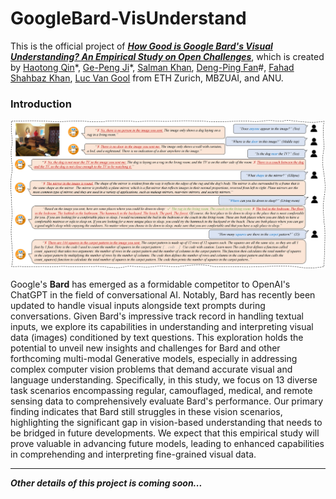 # GoogleBard-VisUnderstand

This is the official project of [***How Good is Google Bard's Visual Understanding? An Empirical Study on Open Challenges***](), which is created by [Haotong Qin](https://htqin.github.io/)\*, [Ge-Peng Ji](https://gewelsji.github.io/)\*, [Salman Khan](https://salman-h-khan.github.io/), [Deng-Ping Fan](https://dengpingfan.github.io/)\#, [Fahad Shahbaz Khan](https://sites.google.com/view/fahadkhans/home), [Luc Van Gool](https://ee.ethz.ch/the-department/faculty/professors/person-detail.OTAyMzM=.TGlzdC80MTEsMTA1ODA0MjU5.html) from ETH Zurich, MBZUAI, and ANU.

### Introduction

![Bard-COCO](./images/Bard-COCO.png)

Google's **Bard** has emerged as a formidable competitor to OpenAI's ChatGPT in the field of conversational AI. Notably, Bard has recently been updated to handle visual inputs alongside text prompts during conversations. Given Bard's impressive track record in handling textual inputs, we explore its capabilities in understanding and interpreting visual data (images) conditioned by text questions. This exploration holds the potential to unveil new insights and challenges for Bard and other forthcoming multi-modal Generative models, especially in addressing complex computer vision problems that demand accurate  visual and language understanding. Specifically, in this study, we focus on 13 diverse task scenarios encompassing regular, camouflaged, medical, and remote sensing data to comprehensively evaluate Bard's performance. Our primary finding indicates that Bard still struggles in these vision scenarios, highlighting the significant gap in vision-based understanding that needs 
to be bridged in future developments. We expect that this empirical study will prove valuable in advancing future models, leading to enhanced capabilities in comprehending and interpreting fine-grained visual data. 

----------------------

***Other details of this project is coming soon...***
